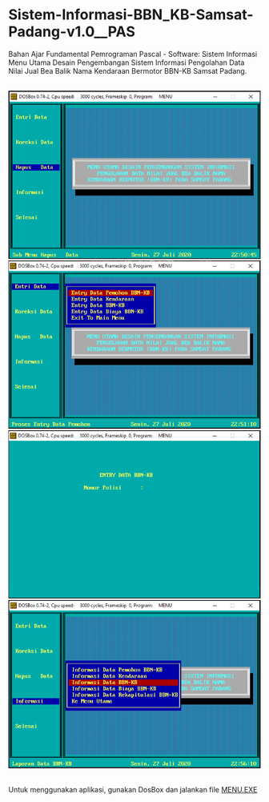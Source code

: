# Sistem-Informasi-BBN_KB-Samsat-Padang-v1.0__PAS
Bahan Ajar Fundamental Pemrograman Pascal - Software: Sistem Informasi Menu Utama Desain Pengembangan Sistem Informasi Pengolahan Data Nilai Jual Bea Balik Nama Kendaraan Bermotor BBN-KB Samsat Padang.<br><br>

<img src="https://github.com/RizkyKhapidsyah/Sistem-Informasi-BBN_KB-Samsat-Padang-v1.0__PAS/blob/master/result/001.PNG">
<img src="https://github.com/RizkyKhapidsyah/Sistem-Informasi-BBN_KB-Samsat-Padang-v1.0__PAS/blob/master/result/002.PNG">
<img src="https://github.com/RizkyKhapidsyah/Sistem-Informasi-BBN_KB-Samsat-Padang-v1.0__PAS/blob/master/result/003.PNG">
<img src="https://github.com/RizkyKhapidsyah/Sistem-Informasi-BBN_KB-Samsat-Padang-v1.0__PAS/blob/master/result/004.PNG"><br><br>

Untuk menggunakan aplikasi, gunakan DosBox dan jalankan file <a href="https://github.com/RizkyKhapidsyah/Sistem-Informasi-BBN_KB-Samsat-Padang-v1.0__PAS/blob/master/MENU.EXE">MENU.EXE</a>
